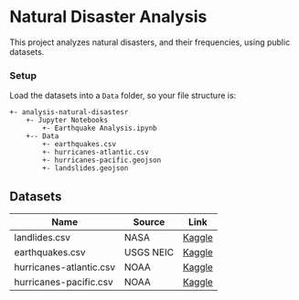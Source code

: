 # Natural Disaster Analysis

This project analyzes natural disasters, and their frequencies, using public datasets.


### Setup

Load the datasets into a `Data` folder, so your file structure is:

```
+- analysis-natural-disastesr
    +- Jupyter Notebooks
        +- Earthquake Analysis.ipynb
    +-- Data
        +- earthquakes.csv
        +- hurricanes-atlantic.csv
        +- hurricanes-pacific.geojson
        +- landslides.geojson
```


## Datasets
| Name | Source | Link |
| -- | -- | -- |
| landlides.csv | NASA | [Kaggle](https://www.kaggle.com/nasa/landslide-events)
| earthquakes.csv | USGS NEIC | [Kaggle](https://www.kaggle.com/usgs/earthquake-database)
| hurricanes-atlantic.csv | NOAA | [Kaggle](https://www.kaggle.com/noaa/hurricane-database)
| hurricanes-pacific.csv | NOAA | [Kaggle](https://www.kaggle.com/noaa/hurricane-database)